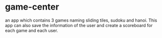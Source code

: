# game-center
an app which contains 3 games naming sliding tiles, sudoku and hanoi. This app can also save the information of the user and create a scoreboard for each game and each user.
